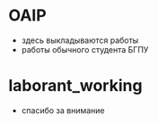 # OAIP
- здесь выкладываются работы
- работы обычного студента БГПУ
# laborant_working
- спасибо за внимание
